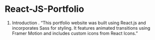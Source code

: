 # React-JS-Portfolio


1. Introduction
    . “This portfolio website was built using React.js and incorporates Sass for styling. It features animated transitions using Framer Motion and includes custom icons from React Icons.”
